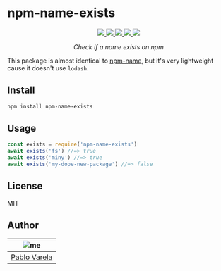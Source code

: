 # npm-name-exists

<p align="center">
  <a href="https://travis-ci.org/pablopunk/npm-name-exists"><img src="https://img.shields.io/travis/pablopunk/npm-name-exists.svg" /> </a>
  <a href="https://codecov.io/gh/pablopunk/npm-name-exists"><img src="https://img.shields.io/codecov/c/github/pablopunk/npm-name-exists.svg" /> </a>
  <a href="https://standardjs.com"><img src="https://img.shields.io/badge/code_style-standard-brightgreen.svg" /> </a>
  <a href="https://github.com/pablopunk/miny"><img src="https://img.shields.io/badge/made_with-miny-1eced8.svg" /> </a>
  <a href="https://www.npmjs.com/package/npm-name-exists"><img src="https://img.shields.io/npm/dt/npm-name-exists.svg" /></a>
</p>

<p align="center">
  <i>Check if a name exists on npm</i>
</p>

This package is almost identical to [npm-name](https://github.com/sindresorhus/npm-name), but it's very lightweight cause it doesn't use `lodash`.


## Install

```sh
npm install npm-name-exists
```


## Usage

```js
const exists = require('npm-name-exists')
await exists('fs') //=> true
await exists('miny') //=> true
await exists('my-dope-new-package') //=> false
```


## License

MIT


## Author

| ![me](https://gravatar.com/avatar/fa50aeff0ddd6e63273a068b04353d9d?size=100)           |
| --------------------------------- |
| [Pablo Varela](https://pablo.life)   |

